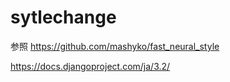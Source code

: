 # sytlechange

参照
https://github.com/mashyko/fast_neural_style


https://docs.djangoproject.com/ja/3.2/
